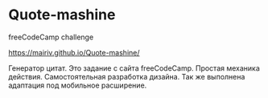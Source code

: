 # Quote-mashine

freeCodeCamp challenge

https://mairiv.github.io/Quote-mashine/ 

Генератор цитат. 
Это задание с сайта freeCodeCamp.
Простая механика действия.
Самостоятельная разработка дизайна. 
Так же выполнена адаптация под мобильное расширение. 


